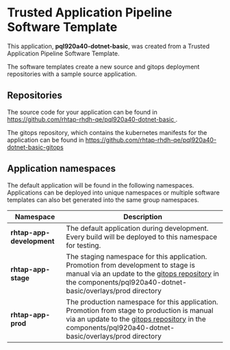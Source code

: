 # Trusted Application Pipeline Software Template

This application, **pql920a40-dotnet-basic**, was created from a Trusted Application Pipeline Software Template.

The software templates create a new source and gitops deployment repositories with a sample source application. 

## Repositories

The source code for your application can be found in [https://github.com/rhtap-rhdh-qe/pql920a40-dotnet-basic ](https://github.com/rhtap-rhdh-qe/pql920a40-dotnet-basic ).
 
The gitops repository, which contains the kubernetes manifests for the application can be found in 
[https://github.com/rhtap-rhdh-qe/pql920a40-dotnet-basic-gitops ](https://github.com/rhtap-rhdh-qe/pql920a40-dotnet-basic-gitops ) 

## Application namespaces 

The default application will be found in the following namespaces. Applications can be deployed into unique namespaces or multiple software templates can also bet generated into the same group namespaces.  

|  Namespace   |  Description   |  
| -------- | -------- |   
| **rhtap-app-development** | The default application during development. Every build will be deployed to this namespace for testing. | 
| **rhtap-app-stage** | The staging namespace for this application. Promotion from development to stage is manual via an update to the [gitops repository](https://github.com/rhtap-rhdh-qe/pql920a40-dotnet-basic-gitops ) in the components/pql920a40-dotnet-basic/overlays/prod directory |  
| **rhtap-app-prod** | The production namespace for this application. Promotion from stage to production is manual via an update to the [gitops repository](https://github.com/rhtap-rhdh-qe/pql920a40-dotnet-basic-gitops ) in the components/pql920a40-dotnet-basic/overlays/prod directory | 